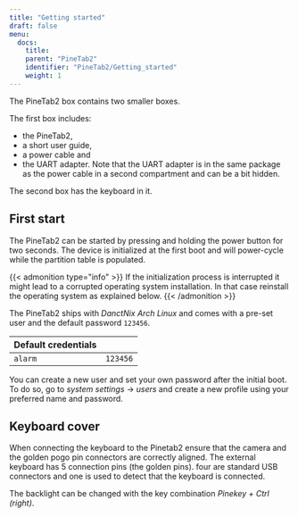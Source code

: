 ```yaml
---
title: "Getting started"
draft: false
menu:
  docs:
    title:
    parent: "PineTab2"
    identifier: "PineTab2/Getting_started"
    weight: 1
---
```


The PineTab2 box contains two smaller boxes.

The first box includes:

* the PineTab2, 
* a short user guide, 
* a power cable and 
* the UART adapter. Note that the UART adapter is in the same package as the power cable in a second compartment and can be a bit hidden. 

The second box has the keyboard in it.

## First start

The PineTab2 can be started by pressing and holding the power button for two seconds. The device is initialized at the first boot and will power-cycle while the partition table is populated.

{{< admonition type="info" >}}
If the initialization process is interrupted it might lead to a corrupted operating system installation. In that case reinstall the operating system as explained below.
{{< /admonition >}}

The PineTab2 ships with _DanctNix Arch Linux_ and comes with a pre-set user and the default password `123456`. 

| Default credentials | |
| -------- | ------- |
| `alarm` | `123456` |

You can create a new user and set your own password after the initial boot. To do so, go to _system settings_ -> _users_ and create a new profile using your preferred name and password.

## Keyboard cover

When connecting the keyboard to the Pinetab2 ensure that the camera and the golden pogo pin connectors are correctly aligned. 
The external keyboard has 5 connection pins (the golden pins). four are standard USB connectors and one is used to detect that the keyboard is connected.

The backlight can be changed with the key combination _Pinekey + Ctrl (right)_.
